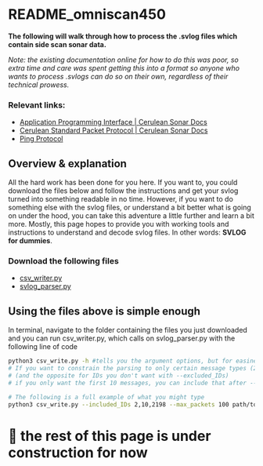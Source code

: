 # README_omniscan450
**The following will walk through how to process the .svlog files which contain side scan sonar data.**

*Note: the existing documentation online for how to do this was poor, so extra time and care was spent getting this into a format so anyone who wants to process .svlogs can do so on their own, regardless of their technical prowess.*

### Relevant links:

- [Application Programming Interface | Cerulean Sonar Docs](https://docs.ceruleansonar.com/c/omniscan-450/application-programming-interface)
- [Cerulean Standard Packet Protocol | Cerulean Sonar Docs](https://docs.ceruleansonar.com/c/cerulean-ping-protocol)
- [Ping Protocol](https://docs.bluerobotics.com/ping-protocol/)

## Overview & explanation

All the hard work has been done for you here. If you want to, you could download the files below and follow the instructions and get your svlog turned into something readable in no time. However, if you want to do something else with the svlog files, or understand a bit better what is going on under the hood, you can take this adventure a little further and learn a bit more. Mostly, this page hopes to provide you with working tools and instructions to understand and decode svlog files. In other words: **SVLOG for dummies**. 

### Download the following files
- [csv_writer.py](csv_writer.py)
- [svlog_parser.py](svlog_parser.py)

## Using the files above is simple enough
In terminal, navigate to the folder containing the files you just downloaded and you can run csv_writer.py, which calls on svlog_parser.py with the following line of code

```bash
python3 csv_write.py -h #tells you the argument options, but for easiness' sake I'll tell you here
# If you want to constrain the parsing to only certain message types (2, 10, 2198 are the desirable ones it turns out) then you can do that with --included_IDs
# (and the opposite for IDs you don't want with --excluded_IDs)
# if you only want the first 10 messages, you can include that after --max_packets

# The following is a full example of what you might type
python3 csv_write.py --included_IDs 2,10,2198 --max_packets 100 path/to/input_file.svlog path/to/output_file.csv
```


# :construction: the rest of this page is under construction for now
